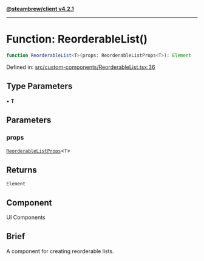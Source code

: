[**@steambrew/client v4.2.1**](../README.md)

***

# Function: ReorderableList()

```ts
function ReorderableList<T>(props: ReorderableListProps<T>): Element
```

Defined in: [src/custom-components/ReorderableList.tsx:36](https://github.com/SteamClientHomebrew/SDK/blob/main/typescript-packages/client/src/custom-components/ReorderableList.tsx#L36)

## Type Parameters

• **T**

## Parameters

### props

[`ReorderableListProps`](../type-aliases/ReorderableListProps.md)\<`T`\>

## Returns

`Element`

## Component

UI Components

## Brief

A component for creating reorderable lists.
